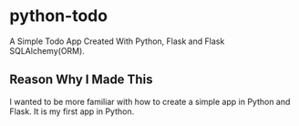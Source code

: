 # python-todo
A Simple Todo App Created With Python, Flask and Flask SQLAlchemy(ORM).

## Reason Why I Made This

I wanted to be more familiar with how to create a simple app in Python and Flask. It is my first app in Python.
